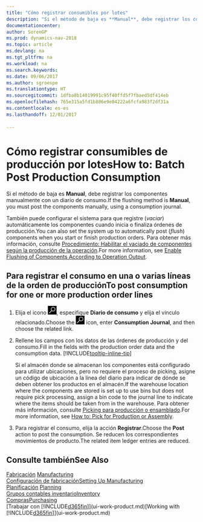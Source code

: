 ```yaml
---
title: "Cómo registrar consumibles por lotes"
description: "Si el método de baja es **Manual**, debe registrar los componentes manualmente con un diario de consumo."
documentationcenter: 
author: SorenGP
ms.prod: dynamics-nav-2018
ms.topic: article
ms.devlang: na
ms.tgt_pltfrm: na
ms.workload: na
ms.search.keywords: 
ms.date: 09/06/2017
ms.author: sgroespe
ms.translationtype: HT
ms.sourcegitcommit: 1dfba8b14019991c95f40ffd5f7fbaed5df414eb
ms.openlocfilehash: 765e315a5fd1b886e9e04222a6fcfa983f2df31a
ms.contentlocale: es-es
ms.lasthandoff: 12/01/2017

---
```

# <a name="how-to-batch-post-production-consumption"></a><span data-ttu-id="b4c46-103">Cómo registrar consumibles de producción por lotes</span><span class="sxs-lookup"><span data-stu-id="b4c46-103">How to: Batch Post Production Consumption</span></span>
<span data-ttu-id="b4c46-104">Si el método de baja es **Manual**, debe registrar los componentes manualmente con un diario de consumo.</span><span class="sxs-lookup"><span data-stu-id="b4c46-104">If the flushing method is **Manual**, you must post the components manually, using a consumption journal.</span></span>

<span data-ttu-id="b4c46-105">También puede configurar el sistema para que registre (*vaciar*) automáticamente los componentes cuando inicia o finaliza órdenes de producción.</span><span class="sxs-lookup"><span data-stu-id="b4c46-105">You can also set the system up to automatically post (*flush*) components when you start or finish production orders.</span></span> <span data-ttu-id="b4c46-106">Para obtener más información, consulte [Procedimiento: Habilitar el vaciado de componentes según la producción de la operación](production-how-to-flush-components-according-to-operation-output.md).</span><span class="sxs-lookup"><span data-stu-id="b4c46-106">For more information, see [Enable Flushing of Components According to Operation Output](production-how-to-flush-components-according-to-operation-output.md).</span></span>

## <a name="to-post-consumption-for-one-or-more-production-order-lines"></a><span data-ttu-id="b4c46-107">Para registrar el consumo en una o varias líneas de la orden de producción</span><span class="sxs-lookup"><span data-stu-id="b4c46-107">To post consumption for one or more production order lines</span></span>  
1.  <span data-ttu-id="b4c46-108">Elija el icono ![Buscar página o informe](media/ui-search/search_small.png "icono Buscar página o informe"), especifique **Diario de consumo** y elija el vínculo relacionado.</span><span class="sxs-lookup"><span data-stu-id="b4c46-108">Choose the ![Search for Page or Report](media/ui-search/search_small.png "Search for Page or Report icon") icon, enter **Consumption Journal**, and then choose the related link.</span></span>  
2.  <span data-ttu-id="b4c46-109">Rellene los campos con los datos de las órdenes de producción y del consumo.</span><span class="sxs-lookup"><span data-stu-id="b4c46-109">Fill in the fields with the production order data and the consumption data.</span></span> [!INCLUDE[tooltip-inline-tip](includes/tooltip-inline-tip_md.md)]  

    <span data-ttu-id="b4c46-110">Si el almacén donde se almacenan los componentes está configurado para utilizar ubicaciones, pero no requiere el proceso de picking, asigne un código de ubicación a la línea del diario para indicar de dónde se deben obtener los productos en el almacén.</span><span class="sxs-lookup"><span data-stu-id="b4c46-110">If the warehouse location where the components are stored is set up to use bins but does not require pick processing, assign a bin code to the journal line to indicate where the items should be taken from in the warehouse.</span></span> <span data-ttu-id="b4c46-111">Para obtener más información, consulte [Picking para producción o ensamblado](warehouse-how-to-pick-for-production.md).</span><span class="sxs-lookup"><span data-stu-id="b4c46-111">For more information, see [How to: Pick for Production or Assembly](warehouse-how-to-pick-for-production.md).</span></span>  
3.  <span data-ttu-id="b4c46-112">Para registrar el consumo, elija la acción **Registrar**.</span><span class="sxs-lookup"><span data-stu-id="b4c46-112">Choose the **Post** action to post the consumption.</span></span> <span data-ttu-id="b4c46-113">Se reducen los correspondientes movimientos de producto.</span><span class="sxs-lookup"><span data-stu-id="b4c46-113">The related item ledger entries are reduced.</span></span>

## <a name="see-also"></a><span data-ttu-id="b4c46-114">Consulte también</span><span class="sxs-lookup"><span data-stu-id="b4c46-114">See Also</span></span>  
<span data-ttu-id="b4c46-115">[Fabricación](production-manage-manufacturing.md)  </span><span class="sxs-lookup"><span data-stu-id="b4c46-115">[Manufacturing](production-manage-manufacturing.md)  </span></span>  
[<span data-ttu-id="b4c46-116">Configuración de fabricación</span><span class="sxs-lookup"><span data-stu-id="b4c46-116">Setting Up Manufacturing</span></span>](production-configure-production-processes.md)  
<span data-ttu-id="b4c46-117">[Planificación](production-planning.md)    </span><span class="sxs-lookup"><span data-stu-id="b4c46-117">[Planning](production-planning.md)    </span></span>  
[<span data-ttu-id="b4c46-118">Grupos contables inventario</span><span class="sxs-lookup"><span data-stu-id="b4c46-118">Inventory</span></span>](inventory-manage-inventory.md)  
[<span data-ttu-id="b4c46-119">Compras</span><span class="sxs-lookup"><span data-stu-id="b4c46-119">Purchasing</span></span>](purchasing-manage-purchasing.md)  
<span data-ttu-id="b4c46-120">[Trabajar con [!INCLUDE[d365fin](includes/d365fin_md.md)]](ui-work-product.md)</span><span class="sxs-lookup"><span data-stu-id="b4c46-120">[Working with [!INCLUDE[d365fin](includes/d365fin_md.md)]](ui-work-product.md)</span></span>

